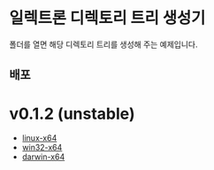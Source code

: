 # 일렉트론 디렉토리 트리 생성기
폴더를 열면 해당 디렉토리 트리를 생성해 주는 예제입니다.


## 배포
# v0.1.2 (unstable)
- [linux-x64](https://github.com/novel-plus/file-tree/releases/download/v0.1.2/App-linux-x64.zip)
- [win32-x64](https://github.com/novel-plus/file-tree/releases/download/v0.1.2/App-win32-x64.zip)
- [darwin-x64](https://github.com/novel-plus/file-tree/releases/download/v0.1.2/App-darwin-x64.zip)
